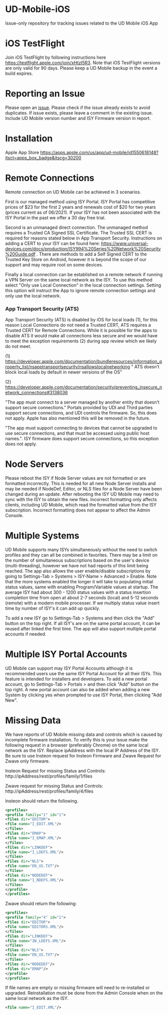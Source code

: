 # UD-Mobile-iOS
Issue-only repository for tracking issues related to the UD Mobile iOS App

# iOS TestFlight 
Join iOS TestFlight by following instructions here https://testflight.apple.com/join/xHtzI5R3.  Note that iOS TestFlight versions are only valid for 90 days. Please keep a UD Mobile backup in the event a build expires.


# Reporting an Issue
Please open an [issue](https://github.com/UniversalDevicesInc/UD-Mobile-iOS/issues).
Please check if the issue already exists to avoid duplicates. If issue exists, please leave a comment in the existing issue.
Include UD Mobile version number and ISY Firmware version in report.

# Installation
Apple App Store https://apps.apple.com/us/app/ud-mobile/id1550618148?itsct=apps_box_badge&itscg=30200

# Remote Connections
Remote connection on UD Mobile can be achieved in 3 scenarios.

First is our managed method using ISY Portal. ISY Portal has competitive prices of $23 for the first 2 years and renewals cost of $20 for two years (prices current as of 06/2021). If your ISY has not been associated with the ISY Portal in the past we offer a 30 day free trial.

Second is an unmanaged direct connection. The unmanaged method requires a Trusted CA Signed SSL Certificate. The Trusted SSL CERT is required for reasons stated below in App Transport Security. Instructions on adding a CERT to your ISY can be found here: https://www.universal-devices.com/docs/production/ISY994%20Series%20Network%20Security%20Guide.pdf . There are methods to add a Self Signed CERT to the Trusted Key Store on Android, however it is beyond the scope of our support and may require root on some devices.

Finally a local connection can be established on a remote network if running a VPN Server on the same local network as the ISY. To use this method select "Only use Local Connection" in the local connection settings. Setting this option will instruct the App to ignore remote connection settings and only use the local network.

### App Transport Security (ATS)
App Transport Security (ATS) is disabled by iOS for local loads (1), for this reason Local Connections do not need a Trusted CERT, ATS requires a Trusted CERT for Remote Connections.
While it is possible for the apps to disable ATS it would make all connections less secure and we would have to meet the exception requirements (2) during app review which we likely do not meet.

(1) https://developer.apple.com/documentation/bundleresources/information_property_list/nsapptransportsecurity/nsallowslocalnetworking " ATS doesn’t block local loads by default in newer versions of the OS"

(2) https://developer.apple.com/documentation/security/preventing_insecure_network_connections#3138036 

"The app must connect to a server managed by another entity that doesn’t support secure connections."  Portals provided by UDI and Third parties support secure connections, and UDI controls the firmware. So, this does not apply.  Apple has also mentioned this will be removed in the future.

"The app must support connecting to devices that cannot be upgraded to use secure connections, and that must be accessed using public host names.".  ISY firmware does support secure connections, so this exception does not apply.


# Node Servers
Please reboot the ISY if Node Server values are not formatted or are formatted incorrectly.  This is needed for all new Node Server installs and may be needed if NodeDef, Editor, or NLS files for a Node Server have been changed during an update.  After rebooting the ISY UD Mobile may need to sync with the ISY to obtain the new files. Incorrect formatting only affects clients, including UD Mobile, which read the formatted value from the ISY subscription.  Incorrect formatting does not appear to affect the Admin Console.

# Multiple Systems
UD Mobile supports many ISYs simultaneously without the need to switch profiles and they can all be combined in favorites.  There may be a limit on the number of simultaneous subscriptions based on the user's device (multi-threading), however we have not had reports of this limit being reached.  The app also allows the user enable/disable subscriptions by going to Settings-Tab > Systems > ISY-Name > Advanced > Enable.  Note that the more systems enabled the longer it will take to populating initial status values, same with enabling Program/Variable values at startup.  The average ISY had about 300 - 1200 status values with a status insertion completion time from open at about 2-7 seconds (local) and 5-12 seconds (remote) with a modern mobile processer. If we multiply status value insert time by number of ISY's it can add up quickly.

To add a new ISY go to Settings-Tab > Systems and then click the "Add" button on the top right.  If all ISY's are on the same portal account, it can be reused after linked the first time.  The app will also support multiple portal accounts if needed. 

# Multiple ISY Portal Accounts
UD Mobile can support may ISY Portal Accounts although it is recommended users use the same ISY Portal Account for all their ISYs.  This feature is intended for installers and developers.  To add a new portal account, go to Settings-Tab > Portals > and then click "Add" button on the top right.  A new portal account can also be added when adding a new System by clicking yes when prompted to use ISY Portal, then clicking "Add New".

# Missing Data
We have reports of UD Mobile missing data and controls which is caused by incomplete firmware installation.  To verify this is your issue make the following request in a browser (preferably Chrome) on the same local network as the ISY. Replace ipAddress with the local IP Address of the ISY. Be sure to use Insteon request for Insteon Firmware and Zwave Request for Zwave only firmware.

Insteon Request for missing Status and Controls:
http://ipAddress/rest/profiles/family/1/files  

Zwave request for missing Status and Controls:
http://ipAddress/rest/profiles/family/4/files

Insteon should return the following.  
      
```xml
<profiles>
<profile family="1" id="1">
<files dir="EDITOR">
<file name="I_EDIT.XML"/>
</files>
<files dir="EMAP">
<file name="I_EMAP.XML"/>
</files>
<files dir="LINKDEF">
<file name="I_LDEFS.XML"/>
</files>
<files dir="NLS">
<file name="EN_US.TXT"/>
</files>
<files dir="NODEDEF">
<file name="I_NDEFS.XML"/>
</files>
</profile>
</profiles>
```

Zwave should return the following:

```xml
<profiles>
<profile family="4" id="1">
<files dir="EDITOR">
<file name="EDITORS.XML"/>
</files>
<files dir="LINKDEF">
<file name="ZW_LDEFS.XML"/>
</files>
<files dir="NLS">
<file name="EN_US.TXT"/>
</files>
<files dir="NODEDEF"/>
<files dir="EMAP"/>
</profile>
</profiles>
```

If file names are empty or missing firmware will need to re-installed or upgraded.  Reinstallation must be done from the Admin Console when on the same local network as the ISY.
```xml 
<file name="I_EDIT.XML"/>
```      


